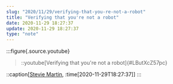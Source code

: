 ```yaml
---
slug: "2020/11/29/verifying-that-you-re-not-a-robot"
title: "Verifying that you're not a robot"
date: 2020-11-29 18:27:37
update: 2020-11-29 18:27:37
type: "note"
---
```


:::figure{.source.youtube}
> ::youtube[Verifying that you're not a robot]{#LButXcZ57pc}

::caption[[Stevie Martin](https://www.youtube.com/watch?v=LButXcZ57pc), :time[2020-11-29T18:27:37]]
:::
